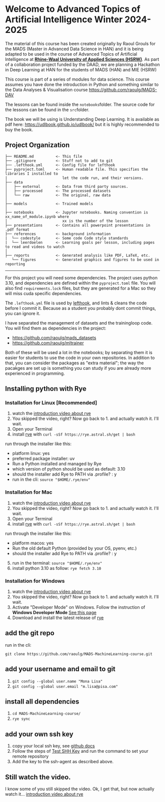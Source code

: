 Welcome to Advanced Topics of Artificial Intelligence Winter 2024-2025
==============================

The material of this course has been created originally by Raoul Grouls for the MADS (Master in Advanced Data Science in HAN) and it is being adapted to be used in the course of Advanced Topics of Artificial Intelligence at [**Rhine-Waal University of Applied Sciences (HSRW)**](https://www.hsrw.eu/). 
As part of a collaboration project funded by the DAAD, we are planning a Hackathon in Deep Learning at HAN for the students of MADS (HAN) and MIE (HSRW)

This course is part of a series of modules for data science.
This course assumes you have done the introduction in Python and something similar to the Data Analyses & Visualisation course https://github.com/raoulg/MADS-DAV


The lessons can be found inside the `notebooks`folder.
The source code for the lessons can be found in the `src`folder.

The book we will be using is Understanding Deep Learning. It is available as pdf here: https://udlbook.github.io/udlbook/ but it is highly recommended to buy the book.


Project Organization
------------

    ├── README.md          <- This file
    ├── .gitignore         <- Stuff not to add to git
    ├── .lefthook.yml      <- Config file for lefthook
    ├── pyproject.toml     <- Human readable file. This specifies the libraries I installed to
    |                         let the code run, and their versions.
    ├── data
    │   ├── external       <- Data from third party sources.
    │   ├── processed      <- The processed datasets
    │   └── raw            <- The original, raw data
    │
    ├── models             <- Trained models
    │
    ├── notebooks          <- Jupyter notebooks. Naming convention is xx_name_of_module.ipynb where
    │                         xx is the number of the lesson
    ├── presentations      <- Contains all powerpoint presentations in .pdf format
    ├── references         <- background information
    |  └── codestyle       <- Some code Code style standards
    |  └── leerdoelen      <- Learning goals per lesson, including pages to read and videos to watch
    │
    ├── reports            <- Generated analysis like PDF, LaTeX, etc.
       └── figures         <- Generated graphics and figures to be used in reporting

--------

For this project you will need some dependencies.
The project uses python 3.10, and dependencies are defined within the `pyproject.toml` file. You will also find `requirements.lock` files, but they are generated for a Mac so they will miss cuda specific dependencies.

The `.lefthook.yml` file is used by [lefthook](https://github.com/evilmartians/lefthook), and lints & cleans the code before I commit it. Because as a student you probably dont commit things, you can ignore it.

I have separated the management of datasets and the trainingloop code. You will find them as dependencies in the project:
- https://github.com/raoulg/mads_datasets
- https://github.com/raoulg/mltrainer

Both of these will be used a lot in the notebooks; by separating them it is easier for students to use the code in your own repositories.
In addition to that, you can consider the packages as "extra material"; the way the pacakges are set up is something you can study if you are already more experienced in programming.
## Installing python with Rye

### Installation for Linux [Recommended]
1. watch the [introduction video about rye](https://rye.astral.sh/guide/)
2. You skipped the video, right? Now go back to 1. and actually watch it. I'll wait.
3. Open your Terminal
4. install [rye](https://rye.astral.sh/) with `curl -sSf https://rye.astral.sh/get | bash`

run through the installer like this:
- platform linux: yes
- preferred package installer: uv
- Run a Python installed and managed by Rye
- which version of python should be used as default: 3.10
- should the installer add Rye to PATH via .profile? : y
- run in the cli: `source "$HOME/.rye/env"`

### Installation for Mac
1. watch the [introduction video about rye](https://rye.astral.sh/guide/)
2. You skipped the video, right? Now go back to 1. and actually watch it. I'll wait.
3. Open your Terminal
4. install [rye](https://rye.astral.sh/) with `curl -sSf https://rye.astral.sh/get | bash`

run through the installer like this:
- platform macos: yes
- Run the old default Python (provided by your OS, pyenv, etc.)
- should the installer add Rye to PATH via .profile? : y

5. run in the terminal: `source "$HOME/.rye/env"`
6. install python 3.10 as follow: `rye fetch 3.10`


### Installation for Windows

1. watch the [introduction video about rye](https://rye.astral.sh/guide/)
2. You skipped the video, right? Now go back to 1. and actually watch it. I'll wait.
3. Activate "Developer Mode" on Windows. Follow the instruction of **Windows Developer Mode** [See this page](https://rye.astral.sh/guide/faq/#windows-developer-mode)
4. Download and install the latest release of [rye](https://rye.astral.sh/) 


## add the git repo
run in the cli:

`git clone https://github.com/raoulg/MADS-MachineLearning-course.git`

## add your username and email to git
1. `git config --global user.name "Mona Lisa"`
2. `git config --global user.email "m.lisa@pisa.com"`

## install all dependencies
1. `cd MADS-MachineLearning-course/`
2. `rye sync`

## add your own ssh key
1. copy your local ssh key, see [github docs](https://docs.github.com/en/authentication/connecting-to-github-with-ssh/generating-a-new-ssh-key-and-adding-it-to-the-ssh-agent)
2. Follow the steps of [Test SHH Key](https://gist.github.com/xirixiz/b6b0c6f4917ce17a90e00f9b60566278) and run the command to set your remote repository
3. Add the key to the ssh-agent as described above. 

## Still watch the video.

I know some of you still skipped the video. Ok, I get that, but now actually watch it... [introduction video about rye](https://rye.astral.sh/guide/)
